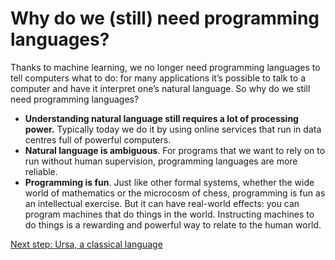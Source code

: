 # Why do we (still) need programming languages?

Thanks to machine learning, we no longer need programming languages to tell computers what to do: for many applications it’s possible to talk to a computer and have it interpret one’s natural language. So why do we still need programming languages?

* **Understanding natural language still requires a lot of processing power.** Typically today we do it by using online services that run in data centres full of powerful computers.
* **Natural language is ambiguous**. For programs that we want to rely on to run without human supervision, programming languages are more reliable.
* **Programming is fun**. Just like other formal systems, whether the wide world of mathematics or the microcosm of chess, programming is fun as an intellectual exercise. But it can have real-world effects: you can program machines that do things in the world. Instructing machines to do things is a rewarding and powerful way to relate to the human world.

[Next step: Ursa, a classical language](002c-ursa-a-classical-language.md)